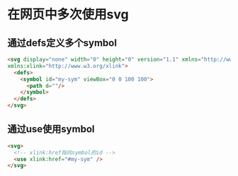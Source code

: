 # 在网页中多次使用svg
## 通过defs定义多个symbol
```html
<svg display="none" width="0" height="0" version="1.1" xmlns="http://www.w3.org/2000/svg"
xmlns:xlink="http://www.w3.org/xlink">
  <defs>
    <symbol id="my-sym" viewBox="0 0 100 100">
      <path d=""/>
    </symbol>
  </defs>
</svg>
```
## 通过use使用symbol
```html
<svg>
  <!-- xlink:href指向symbol的id -->
  <use xlink:href="#my-sym" />
</svg>
```
